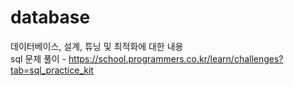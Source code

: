 # database

데이터베이스, 설계, 튜닝 및 최적화에 대한 내용<br>
sql 문제 풀이 - https://school.programmers.co.kr/learn/challenges?tab=sql_practice_kit
